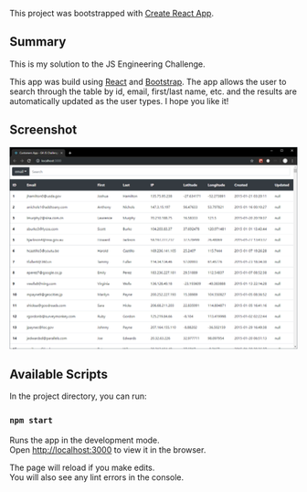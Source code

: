 This project was bootstrapped with [Create React App](https://github.com/facebook/create-react-app).

## Summary
This is my solution to the JS Engineering Challenge.

This app was build using [React](https://reactjs.org/) and [Bootstrap](https://getbootstrap.com).
The app allows the user to search through the table by id, email, first/last name, etc. and the 
results are automatically updated as the user types. I hope you like it!

## Screenshot 
![Image](screenshot.PNG "web page with list of customers and search bar")

## Available Scripts

In the project directory, you can run:

### `npm start`

Runs the app in the development mode.<br>
Open [http://localhost:3000](http://localhost:3000) to view it in the browser.

The page will reload if you make edits.<br>
You will also see any lint errors in the console.

